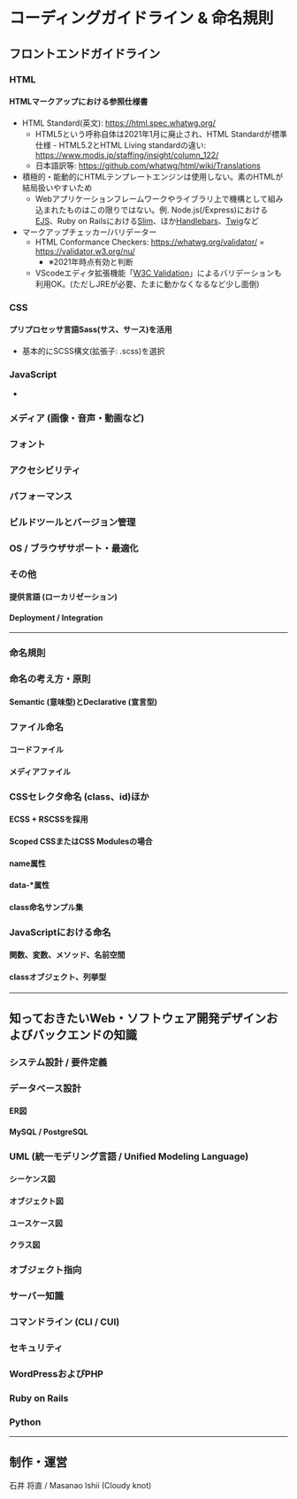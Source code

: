 # コーディングガイドライン & 命名規則

## フロントエンドガイドライン

### HTML

#### HTMLマークアップにおける参照仕様書

* HTML Standard(英文): <https://html.spec.whatwg.org/>
  * HTML5という呼称自体は2021年1月に廃止され、HTML Standardが標準仕様 - HTML5.2とHTML Living standardの違い: <https://www.modis.jp/staffing/insight/column_122/>
  * 日本語訳等: <https://github.com/whatwg/html/wiki/Translations>
* 積極的・能動的にHTMLテンプレートエンジンは使用しない。素のHTMLが結局扱いやすいため
  * Webアプリケーションフレームワークやライブラリ上で機構として組み込まれたものはこの限りではない。例. Node.js(/Express)における[EJS](https://ejs.co/)、Ruby on Railsにおける[Slim](http://slim-lang.com/)、ほか[Handlebars](https://handlebarsjs.com/)、[Twig](https://twig.symfony.com/)など
* マークアップチェッカー/バリデーター
  * HTML Conformance Checkers: <https://whatwg.org/validator/> = <https://validator.w3.org/nu/>
    * ※2021年時点有効と判断
  * VScodeエディタ拡張機能「[W3C Validation](https://marketplace.visualstudio.com/items?itemName=Umoxfo.vscode-w3cvalidation)」によるバリデーションも利用OK。(ただしJREが必要、たまに動かなくなるなど少し面倒)

### CSS

#### プリプロセッサ言語Sass(サス、サース)を活用

* 基本的にSCSS構文(拡張子: .scss)を選択

### JavaScript

*

### メディア (画像・音声・動画など)

### フォント

### アクセシビリティ

### パフォーマンス

### ビルドツールとバージョン管理

### OS / ブラウザサポート・最適化

### その他

#### 提供言語 (ローカリゼーション)

#### Deployment / Integration

---

### 命名規則

### 命名の考え方・原則

#### Semantic (意味型)とDeclarative (宣言型)

### ファイル命名

#### コードファイル

#### メディアファイル

### CSSセレクタ命名 (class、id)ほか

#### ECSS + RSCSSを採用

#### Scoped CSSまたはCSS Modulesの場合

#### name属性

#### data-\*属性

#### class命名サンプル集

### JavaScriptにおける命名

#### 関数、変数、メソッド、名前空間

#### classオブジェクト、列挙型

---

## 知っておきたいWeb・ソフトウェア開発デザインおよびバックエンドの知識

### システム設計 / 要件定義

### データべース設計

#### ER図

#### MySQL / PostgreSQL

### UML (統一モデリング言語 / Unified Modeling Language)

#### シーケンス図

#### オブジェクト図

#### ユースケース図

#### クラス図

### オブジェクト指向

### サーバー知識

### コマンドライン (CLI / CUI)

### セキュリティ

### WordPressおよびPHP

### Ruby on Rails

### Python

---

## 制作・運営

石井 将直 / Masanao Ishii (Cloudy knot)
